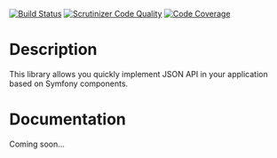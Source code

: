 [![Build Status](https://travis-ci.org/reva2/jsonapi.svg?branch=master)](https://travis-ci.org/reva2/jsonapi)
[![Scrutinizer Code Quality](https://scrutinizer-ci.com/g/reva2/jsonapi/badges/quality-score.png?b=master)](https://scrutinizer-ci.com/g/reva2/jsonapi/?branch=master)
[![Code Coverage](https://scrutinizer-ci.com/g/reva2/jsonapi/badges/coverage.png?b=master)](https://scrutinizer-ci.com/g/reva2/jsonapi/?branch=master)

# Description
This library allows you quickly implement JSON API in your application based on Symfony components.

# Documentation
Coming soon...
